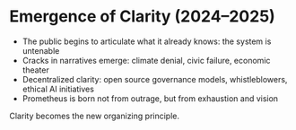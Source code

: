 # Emergence of Clarity (2024–2025)

- The public begins to articulate what it already knows: the system is untenable
- Cracks in narratives emerge: climate denial, civic failure, economic theater
- Decentralized clarity: open source governance models, whistleblowers, ethical AI initiatives
- Prometheus is born not from outrage, but from exhaustion and vision

Clarity becomes the new organizing principle.
